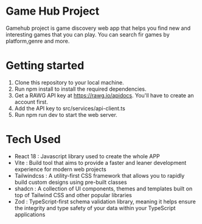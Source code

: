 # Game Hub Project
Gamehub project is game discovery web app that helps you find new and interesting games that you can play. You can search fir games by platform,genre and more.
# Getting started
1. Clone this repository to your local machine.
2. Run npm install to install the required dependencies.
3. Get a RAWG API key at https://rawg.io/apidocs. You'll have to create an account first.
4. Add the API key to src/services/api-client.ts
5. Run npm run dev to start the web server.
# Tech Used
- React 18 : Javascript library used to create the whole APP
- Vite : Build tool that aims to provide a faster and leaner development experience for modern web projects
- Tailwindcss : A utility-first CSS framework that allows you to rapidly build custom designs using pre-built classes
- shadcn : A collection of UI components, themes and templates built on top of Tailwind CSS and other popular libraries
- Zod : TypeScript-first schema validation library, meaning it helps ensure the integrity and type safety of your data within your TypeScript applications
